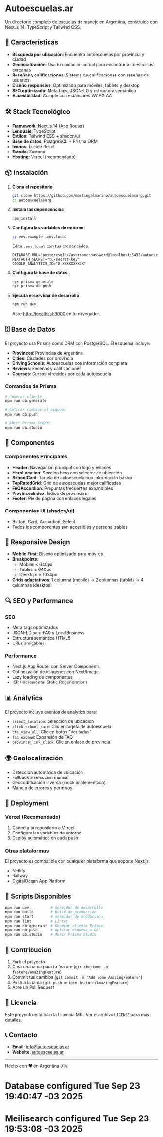 # Autoescuelas.ar

Un directorio completo de escuelas de manejo en Argentina, construido con Next.js 14, TypeScript y Tailwind CSS.

## 🚀 Características

- **Búsqueda por ubicación**: Encuentra autoescuelas por provincia y ciudad
- **Geolocalización**: Usa tu ubicación actual para encontrar autoescuelas cercanas
- **Reseñas y calificaciones**: Sistema de calificaciones con reseñas de usuarios
- **Diseño responsive**: Optimizado para móviles, tablets y desktop
- **SEO optimizado**: Meta tags, JSON-LD y estructura semántica
- **Accesibilidad**: Cumple con estándares WCAG AA

## 🛠️ Stack Tecnológico

- **Framework**: Next.js 14 (App Router)
- **Lenguaje**: TypeScript
- **Estilos**: Tailwind CSS + shadcn/ui
- **Base de datos**: PostgreSQL + Prisma ORM
- **Iconos**: Lucide React
- **Estado**: Zustand
- **Hosting**: Vercel (recomendado)

## 📦 Instalación

1. **Clona el repositorio**
   ```bash
   git clone https://github.com/martingalmarino/autoescuelasarg.git
   cd autoescuelasarg
   ```

2. **Instala las dependencias**
   ```bash
   npm install
   ```

3. **Configura las variables de entorno**
   ```bash
   cp env.example .env.local
   ```
   
   Edita `.env.local` con tus credenciales:
   ```env
   DATABASE_URL="postgresql://username:password@localhost:5432/autoescuelas_ar"
   NEXTAUTH_SECRET="tu-secret-key"
   GOOGLE_ANALYTICS_ID="G-XXXXXXXXXX"
   ```

4. **Configura la base de datos**
   ```bash
   npx prisma generate
   npx prisma db push
   ```

5. **Ejecuta el servidor de desarrollo**
   ```bash
   npm run dev
   ```

   Abre [http://localhost:3000](http://localhost:3000) en tu navegador.

## 🗄️ Base de Datos

El proyecto usa Prisma como ORM con PostgreSQL. El esquema incluye:

- **Provinces**: Provincias de Argentina
- **Cities**: Ciudades por provincia
- **DrivingSchools**: Autoescuelas con información completa
- **Reviews**: Reseñas y calificaciones
- **Courses**: Cursos ofrecidos por cada autoescuela

### Comandos de Prisma

```bash
# Generar cliente
npm run db:generate

# Aplicar cambios al esquema
npm run db:push

# Abrir Prisma Studio
npm run db:studio
```

## 🎨 Componentes

### Componentes Principales

- **Header**: Navegación principal con logo y enlaces
- **HeroLocation**: Sección hero con selector de ubicación
- **SchoolCard**: Tarjeta de autoescuela con información básica
- **TopRatedGrid**: Grid de autoescuelas mejor calificadas
- **FAQAccordion**: Preguntas frecuentes expandibles
- **ProvincesIndex**: Índice de provincias
- **Footer**: Pie de página con enlaces legales

### Componentes UI (shadcn/ui)

- Button, Card, Accordion, Select
- Todos los componentes son accesibles y personalizables

## 📱 Responsive Design

- **Mobile First**: Diseño optimizado para móviles
- **Breakpoints**: 
  - Mobile: < 640px
  - Tablet: ≥ 640px
  - Desktop: ≥ 1024px
- **Grids adaptativos**: 1 columna (mobile) → 2 columnas (tablet) → 4 columnas (desktop)

## 🔍 SEO y Performance

### SEO
- Meta tags optimizados
- JSON-LD para FAQ y LocalBusiness
- Estructura semántica HTML5
- URLs amigables

### Performance
- Next.js App Router con Server Components
- Optimización de imágenes con Next/Image
- Lazy loading de componentes
- ISR (Incremental Static Regeneration)

## 📊 Analytics

El proyecto incluye eventos de analytics para:

- `select_location`: Selección de ubicación
- `click_school_card`: Clic en tarjeta de autoescuela
- `cta_view_all`: Clic en botón "Ver todas"
- `faq_expand`: Expansión de FAQ
- `province_link_click`: Clic en enlace de provincia

## 🌍 Geolocalización

- Detección automática de ubicación
- Fallback a selección manual
- Geocodificación inversa (mock implementado)
- Manejo de errores y permisos

## 🚀 Deployment

### Vercel (Recomendado)

1. Conecta tu repositorio a Vercel
2. Configura las variables de entorno
3. Deploy automático en cada push

### Otras plataformas

El proyecto es compatible con cualquier plataforma que soporte Next.js:
- Netlify
- Railway
- DigitalOcean App Platform

## 📝 Scripts Disponibles

```bash
npm run dev          # Servidor de desarrollo
npm run build        # Build de producción
npm run start        # Servidor de producción
npm run lint         # Linter
npm run db:generate  # Generar cliente Prisma
npm run db:push      # Aplicar esquema a DB
npm run db:studio    # Abrir Prisma Studio
```

## 🤝 Contribución

1. Fork el proyecto
2. Crea una rama para tu feature (`git checkout -b feature/AmazingFeature`)
3. Commit tus cambios (`git commit -m 'Add some AmazingFeature'`)
4. Push a la rama (`git push origin feature/AmazingFeature`)
5. Abre un Pull Request

## 📄 Licencia

Este proyecto está bajo la Licencia MIT. Ver el archivo `LICENSE` para más detalles.

## 📞 Contacto

- **Email**: info@autoescuelas.ar
- **Website**: [autoescuelas.ar](https://autoescuelas.ar)

---

Hecho con ❤️ en Argentina 🇦🇷
# Database configured Tue Sep 23 19:40:47 -03 2025
# Meilisearch configured Tue Sep 23 19:53:08 -03 2025
